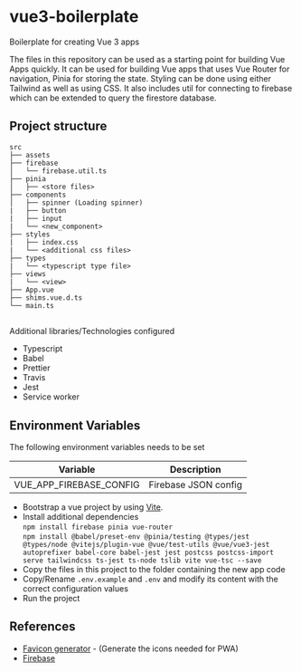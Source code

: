 # vue3-boilerplate
Boilerplate for creating Vue 3 apps  

The files in this repository can be used as a starting point for building Vue Apps quickly. It can be used for building Vue apps that uses Vue Router for navigation, Pinia for storing the state. Styling can be done using either Tailwind as well as using CSS. It also includes util for connecting to firebase which can be extended to query the firestore database.  

## Project structure
```
src
├── assets
├── firebase
│   └── firebase.util.ts
├── pinia
│   ├── <store files>
├── components
│   ├── spinner (Loading spinner)
|   ├── button
|   ├── input
|   └── <new_component>
├── styles
|   ├── index.css
|   └── <additional css files>
├── types
|   └── <typescript type file>
├── views
|   └── <view>
├── App.vue
├── shims.vue.d.ts
└── main.ts
```

## 
Additional libraries/Technologies configured
* Typescript
* Babel
* Prettier
* Travis
* Jest
* Service worker

## Environment Variables
The following environment variables needs to be set

Variable | Description |
------|-------------|
VUE_APP_FIREBASE_CONFIG | Firebase JSON config |

* Bootstrap a vue project by using [Vite](https://github.com/vitejs/vite).
* Install additional dependencies  
``
npm install firebase pinia vue-router
``  
``
npm install @babel/preset-env @pinia/testing @types/jest @types/node @vitejs/plugin-vue @vue/test-utils @vue/vue3-jest autoprefixer babel-core babel-jest jest postcss postcss-import serve tailwindcss ts-jest ts-node tslib vite vue-tsc --save
``
* Copy the files in this project to the folder containing the new app code
* Copy/Rename `.env.example` and `.env` and modify its content with the correct configuration values
* Run the project

## References
* [Favicon generator](https://www.favicon-generator.org/) - (Generate the icons needed for PWA)
* [Firebase](https://firebase.google.com/docs/firestore/quickstart#web)
